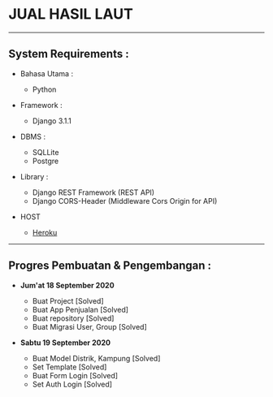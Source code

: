 # JUAL HASIL LAUT

---

## System Requirements :

- Bahasa Utama :

  - Python

- Framework :

  - Django 3.1.1

- DBMS :

  - SQLLite
  - Postgre

- Library :

  - Django REST Framework (REST API)
  - Django CORS-Header (Middleware Cors Origin for API)

- HOST

  - [Heroku]()

---

## Progres Pembuatan & Pengembangan :

- **Jum'at 18 September 2020**

  - Buat Project [Solved]
  - Buat App Penjualan [Solved]
  - Buat repository [Solved]
  - Buat Migrasi User, Group [Solved]

- **Sabtu 19 September 2020**
  - Buat Model Distrik, Kampung [Solved]
  - Set Template [Solved]
  - Buat Form Login [Solved]
  - Set Auth Login [Solved]
